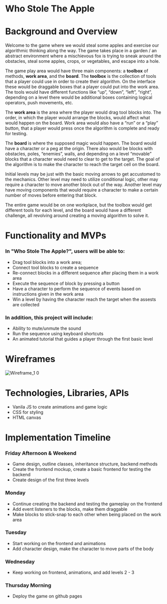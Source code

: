 # Who Stole The Apple

# Background and Overview

Welcome to the game where we would steal some apples and exercise our algorithmic thinking along the way. The game takes place in a garden / an abstract environment where a mischievous fox is trying to sneak around the obstacles, steal some apples, crops, or vegetables, and escape into a hole.

The game play area would have three main components: a **toolbox** of methods, **work area**, and the **board**. 
The **toolbox** is the collection of tools that a player could use in order to create their algorithm. On the interface these would be draggable boxes that a player could put into the work area. The tools would have different functions like “up”, “down”, “left”, “right”, depending on a level there would be additional boxes containing logical operators, push movements, etc.

The **work area** is the area where the player would drag tool blocks into. The order, in which the player would arrange the blocks, would affect what would happen on the board. Work area would also have a “run” or a “play” button, that a player would press once the algorithm is complete and ready for testing.

The **board** is where the supposed magic would happen. The board would have a character or a peg at the origin. There also would be blocks with obstacles, poles, “enemies”, walls, and depending on a level “movable” blocks that a character would need to clear to get to the target. The goal of the algorithm is to make the character to reach the target cell on the board. 

Initial levels may be just with the basic moving arrows to get accustomed to the mechanics. Other level may need to utilize conditional logic, other may require a character to move another block out of the way. Another level may have moving components that would require a character to make a certain number of moves before entering that block.

The entire game would be on one workplace, but the toolbox would get different tools for each level, and the board would have a different challenge, all revolving around creating a moving algorithm to solve it.

# Functionality and MVPs

### In "Who Stole The Apple?", users will be able to:

- Drag tool blocks into a work area;
- Connect tool blocks to create a sequence
- Re-connect blocks in a different sequence after placing them in a work area
- Execute the sequence of block by pressing a button
- Have a character to perform the sequence of events based on instructions given in the work area
- Win a level by having the character reach the target when the assests are collected


### In addition, this project will include:

- Ability to mute/unmute the sound
- Run the sequence using keyboard shortcuts
- An animated tutorial that guides a player through the first basic level

# Wireframes

![Wireframe_1 0](https://user-images.githubusercontent.com/54246143/136493945-bedd2991-35ff-464d-8dc9-5b2ca23cb671.jpg)

# Technologies, Libraries, APIs

- Vanila JS to create animations and game logic
- CSS for styling
- HTML canvas 

# Implementation Timeline

### Friday Afternoon & Weekend

- Game design, outline classes, inheritance structure, backend methods
- Create the frontend mockup, create a basic frontend for testing the backend
- Create design of the first three levels 

### Monday

- Continue creating the backend and testing the gameplay on the frontend
- Add event listeners to the blocks, make them draggable
- Make blocks to stick-snap to each other when being placed on the work area

### Tuesday

- Start working on the frontend and animations
- Add character design, make the character to move parts of the body

### Wednesday

- Keep working on frontend, animations, and add levels 2 - 3

### Thursday Morning

- Deploy the game on github pages

